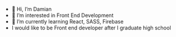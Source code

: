 - 👋 Hi, I’m Damian 
- 👀 I’m interested in Front End Development 
- 🌱 I’m currently learning React, SASS, Firebase
- I would like to be Front end developer after I graduate  high school

